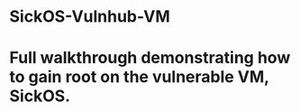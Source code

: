 # SickOS-Vulnhub-VM
# Full walkthrough demonstrating how to gain root on the vulnerable VM, SickOS.
